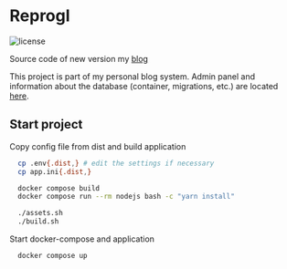 # Reprogl

![license](https://img.shields.io/github/license/morontt/reprogl)

Source code of new version my [blog](https://xelbot.com/)

This project is part of my personal blog system. Admin panel and information about the database (container, migrations,
etc.) are located [here](https://github.com/morontt/zend-blog-3-backend).

## Start project

Copy config file from dist and build application

```bash
  cp .env{.dist,} # edit the settings if necessary
  cp app.ini{.dist,}

  docker compose build
  docker compose run --rm nodejs bash -c "yarn install"

  ./assets.sh
  ./build.sh
```

Start docker-compose and application

```bash
  docker compose up
```
